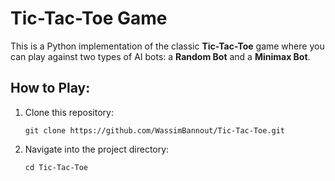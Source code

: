 # Tic-Tac-Toe Game

This is a Python implementation of the classic **Tic-Tac-Toe** game where you can play against two types of AI bots: a **Random Bot** and a **Minimax Bot**.

## How to Play:
1. Clone this repository:
   ```
   git clone https://github.com/WassimBannout/Tic-Tac-Toe.git
   ```
2. Navigate into the project directory:
   ```
   cd Tic-Tac-Toe
   ```
